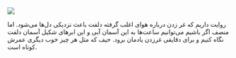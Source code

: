 <!-- 
.. title: پیاده‌روی در دلفت-بیست و دو جولای دوهزار و پانزده
.. slug: 2015-07-22-lopen-in-delft
.. date: 2015-07-22 20:14:54 UTC+02:00
.. tags: 
.. category: پیاده‌روی در دلفت
.. link: 
.. description: 
.. type: text
-->

<img src="http://googledrive.com/host/0B8OOfC6oWXEPc0FZLXVpNk9fQms" />

روایت داریم که غر زدن درباره هوای اغلب گرفته دلفت باعث نزدیکی دل‌ها می‌شود. اما منصف اگر باشیم می‌توانیم ساعت‌ها به این آسمان آبی و این ابرهای شکیل آسمان دلفت نگاه کنیم و برای دقایقی غرزدن یادمان برود. حیف که مثل هر چیز خوب دیگری عمرش کوتاه است.

